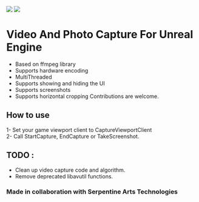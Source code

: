 ![](https://img.shields.io/badge/Status-Under%20Development-red) ![](https://img.shields.io/badge/Contribution-Help%20Needed-blue)
# Video And Photo Capture For Unreal Engine

- Based on ffmpeg library
- Supports hardware encoding
- MultiThreaded
- Supports showing and hiding the UI
- Supports screenshots
- Supports horizontal cropping
Contributions are welcome.

## How to use
1- Set your game viewport client to CaptureViewportClient  
2- Call StartCapture, EndCapture or TakeScreenshot.
## TODO : 
- Clean up video capture code and algorithm.
- Remove deprecated libavutil functions.
### Made in collaboration with Serpentine Arts Technologies
